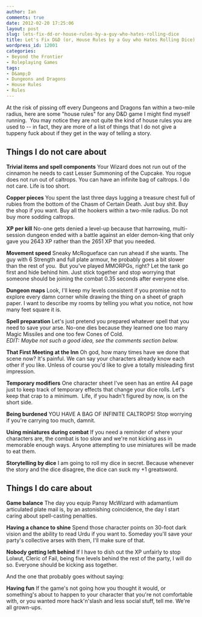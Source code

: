 ```yaml
---
author: Ian
comments: true
date: 2012-02-20 17:25:06
layout: post
slug: lets-fix-dd-or-house-rules-by-a-guy-who-hates-rolling-dice
title: Let's Fix D&D (or, House Rules by a Guy who Hates Rolling Dice)
wordpress_id: 12001
categories:
- Beyond the Frontier
- Roleplaying Games
tags:
- D&amp;D
- Dungeons and Dragons
- House Rules
- Rules
---
```


At the risk of pissing off every Dungeons and Dragons fan within a two-mile radius, here are some "house rules" for any D&amp;D game I might find myself running.  You may notice they are not quite the kind of house rules you are used to -- in fact, they are more of a list of things that I do not give a tuppeny fuck about if they get in the way of telling a story.
<h2>Things I do not care about</h2>
<strong>Trivial items and spell components</strong>
Your Wizard does not run out of the cinnamon he needs to cast Lesser Summoning of the Cupcake. You rogue does not run out of caltrops. You can have an infinite bag of caltrops. I do not care. Life is too short.

<strong>Copper pieces</strong>
You spent the last three days lugging a treasure chest full of rubies from the bottom of the Chasm of Certain Death. Just buy shit. Buy the shop if you want. Buy all the hookers within a two-mile radius. Do not buy more sodding caltrops.

<strong>XP per kill</strong>
No-one gets denied a level-up because that harrowing, multi-session dungeon ended with a battle against an elder demon-king that only gave you 2643 XP rather than the 2651 XP that you needed.

<strong>Movement speed</strong>
Sneaky McRogueface can run ahead if she wants. The guy with 6 Strength and full plate armour, he probably goes a bit slower than the rest of you.  But you've played MMORPGs, right? Let the tank go first and hide behind him. Just stick together and stop worrying that someone should be joining the combat 0.35 seconds after everyone else.

<strong>Dungeon maps</strong>
Look, I'll keep my levels consistent if you promise not to explore every damn corner while drawing the thing on a sheet of graph paper. I want to describe my rooms by telling you what you notice, not how many feet square it is.

<strong>Spell preparation</strong>
Let's just pretend you prepared whatever spell that you need to save your arse. No-one dies because they learned one too many Magic Missiles and one too few Cones of Cold.<br/><em>EDIT: Maybe not such a good idea, see the comments section below.</em>

<strong>That First Meeting at the Inn</strong>
Oh god, how many times have we done that scene now? It's painful. We can say your characters already know each other if you like. Unless of course you'd like to give a totally misleading first impression.

<strong>Temporary modifiers</strong>
One character sheet I've seen has an entire A4 page just to keep track of temporary effects that change your dice rolls. Let's keep that crap to a minimum.  Life, if you hadn't figured by now, is on the short side.

<strong>Being burdened</strong>
YOU HAVE A BAG OF INFINITE CALTROPS! Stop worrying if you're carrying too much, damnit.

<strong>Using miniatures during combat</strong>
If you need a reminder of where your characters are, the combat is too slow and we're not kicking ass in memorable enough ways. Anyone attempting to use miniatures will be made to eat them.

<strong>Storytelling by dice</strong>
I am going to roll my dice in secret. Because whenever the story and the dice disagree, the dice can suck my +1 greatsword.
<h2>Things I do care about</h2>
<strong>Game balance</strong>
The day you equip Pansy McWizard with adamantium articulated plate mail is, by an astonishing coincidence, the day I start caring about spell-casting penalties.

<strong>Having a chance to shine</strong>
Spend those character points on 30-foot dark vision and the ability to read Urdu if you want to. Someday you'll save your party's collective arses with them, I'll make sure of that.

<strong>Nobody getting left behind</strong>
If I have to dish out the XP unfairly to stop Lolwut, Cleric of Fail, being five levels behind the rest of the party, I will do so. Everyone should be kicking ass together.

And the one that probably goes without saying:

<strong>Having fun</strong>
If the game's not going how you thought it would, or something's about to happen to your character that you're not comfortable with, or you wanted more hack'n'slash and less social stuff, tell me. We're all grown-ups.